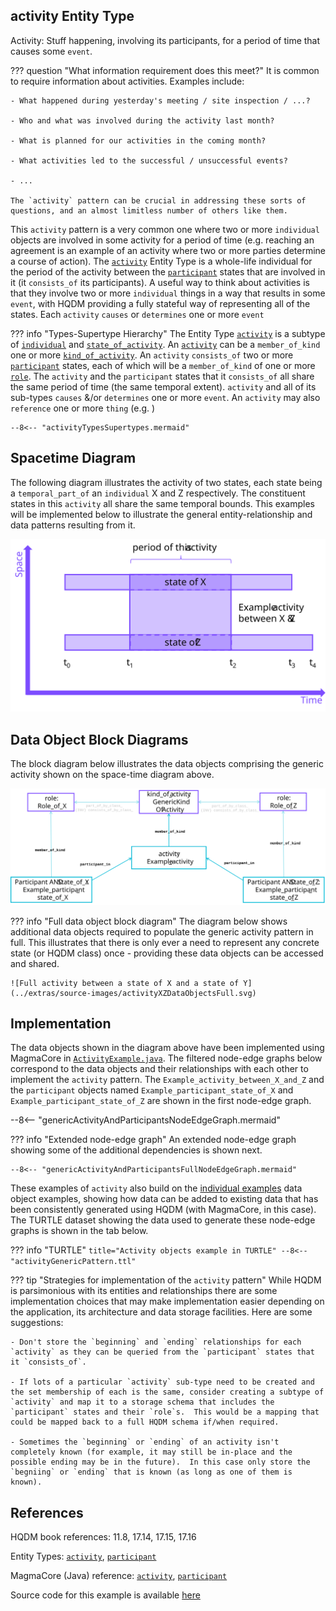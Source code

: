 ## **activity** Entity Type

Activity: Stuff happening, involving its participants, for a period of time that causes some `event`.  


??? question "What information requirement does this meet?"
    It is common to require information about activities.  Examples include:

    - What happened during yesterday's meeting / site inspection / ...?

    - Who and what was involved during the activity last month?

    - What is planned for our activities in the coming month?

    - What activities led to the successful / unsuccessful events?

    - ...

    The `activity` pattern can be crucial in addressing these sorts of questions, and an almost limitless number of others like them.

This `activity` pattern is a very common one where two or more `individual` objects are involved in some activity for a period of time (e.g. reaching an agreement is an example of an activity where two or more parties determine a course of action).  The [`activity`](https://github.com/hqdmTop/hqdmFramework/wiki/activity) Entity Type is a whole-life individual for the period of the activity between the [`participant`](https://github.com/hqdmTop/hqdmFramework/wiki/participant) states that are involved in it (it `consists_of` its participants).  A useful way to think about activities is that they involve two or more `individual` things in a way that results in some `event`, with HQDM providing a fully stateful way of representing all of the states.  Each `activity` `causes` or `determines` one or more `event`


??? info "Types-Supertype Hierarchy"
    The Entity Type [`activity`](https://github.com/hqdmTop/hqdmFramework/wiki/activity) is a subtype of [`individual`](https://github.com/hqdmTop/hqdmFramework/wiki/individual) and [`state_of_activity`](https://github.com/hqdmTop/hqdmFramework/wiki/state_of_activity).  An [`activity`](https://github.com/hqdmTop/hqdmFramework/wiki/activity) can be a `member_of_kind` one or more [`kind_of_activity`](https://github.com/hqdmTop/hqdmFramework/wiki/kind_of_activity).  An `activity` `consists_of` two or more [`participant`](https://github.com/hqdmTop/hqdmFramework/wiki/participant) states, each of which will be a `member_of_kind` of one or more [`role`](https://github.com/hqdmTop/hqdmFramework/wiki/role).  The `activity` and the `participant` states that it `consists_of` all share the same period of time (the same temporal extent).  `activity` and all of its sub-types `causes` &/or `determines` one or more `event`.  An `activity` may also `reference` one or more `thing` (e.g. )

    --8<-- "activityTypesSupertypes.mermaid"

## Spacetime Diagram
The following diagram illustrates the activity of two states, each state being a `temporal_part_of` an `individual` X and Z respectively.  The constituent states in this `activity` all share the same temporal bounds.  This examples will be implemented below to illustrate the general entity-relationship and data patterns resulting from it.

![An activity between a state of X and a state of Z](../extras/source-images/activityXZ.svg)

## Data Object Block Diagrams
The block diagram below illustrates the data objects comprising the generic activity shown on the space-time diagram above.

![Data object block diagram of activity between a state of X and a state of Z](../extras/source-images/activityXZDataObjects.svg)

??? info "Full data object block diagram"
    The diagram below shows additional data objects required to populate the generic activity pattern in full.  This illustrates that there is only ever a need to represent any concrete state (or HQDM class) once - providing these data objects can be accessed and shared.

    ![Full activity between a state of X and a state of Y](../extras/source-images/activityXZDataObjectsFull.svg)


## Implementation
The data objects shown in the diagram above have been implemented using MagmaCore in [`ActivityExample.java`](https://github.com/ClimbingAl/code-for-hqdm-patterns/blob/main/patterns/src/main/java/patterns/hqdm/activity/ActivityExample.java).  The filtered node-edge graphs below correspond to the data objects and their relationships with each other to implement the `activity` pattern.  The `Example_activity_between_X_and_Z` and the `participant` objects named `Example_participant_state_of_X` and `Example_participant_state_of_Z` are shown in the first node-edge graph.

--8<-- "genericActivityAndParticipantsNodeEdgeGraph.mermaid"

??? info "Extended node-edge graph"
    An extended node-edge graph showing some of the additional dependencies is shown next.

    --8<-- "genericActivityAndParticipantsFullNodeEdgeGraph.mermaid"

These examples of `activity` also build on the [individual examples](../individual/individual.md) data object examples, showing how data can be added to existing data that has been consistently generated using HQDM (with MagmaCore, in this case).  The TURTLE dataset showing the data used to generate these node-edge graphs is shown in the tab below.

??? info "TURTLE"
    ``` title="Activity objects example in TURTLE"
    --8<-- "activityGenericPattern.ttl"
    ```

??? tip "Strategies for implementation of the `activity` pattern"
    While HQDM is parsimonious with its entities and relationships there are some implementation choices that may make implementation easier depending on the application, its architecture and data storage facilities.  Here are some suggestions:

    - Don't store the `beginning` and `ending` relationships for each `activity` as they can be queried from the `participant` states that it `consists_of`.

    - If lots of a particular `activity` sub-type need to be created and the set membership of each is the same, consider creating a subtype of `activity` and map it to a storage schema that includes the `participant` states and their `role`s.  This would be a mapping that could be mapped back to a full HQDM schema if/when required.

    - Sometimes the `beginning` or `ending` of an activity isn't completely known (for example, it may still be in-place and the possible ending may be in the future).  In this case only store the `begniing` or `ending` that is known (as long as one of them is known).


## References

HQDM book references: 11.8, 17.14, 17.15, 17.16

Entity Types: [`activity`](https://github.com/hqdmTop/hqdmFramework/wiki/activity), [`participant`](https://github.com/hqdmTop/hqdmFramework/wiki/participant)

MagmaCore (Java) reference: [`activity`](https://github.com/gchq/MagmaCore/blob/main/hqdm/src/main/java/uk/gov/gchq/magmacore/hqdm/model/Activity.java), [`participant`](https://github.com/gchq/MagmaCore/blob/main/hqdm/src/main/java/uk/gov/gchq/magmacore/hqdm/model/Participant.java)

Source code for this example is available [here](https://github.com/ClimbingAl/code-for-hqdm-patterns/blob/main/patterns/src/main/java/patterns/hqdm/activity/ActivityExample.java)


